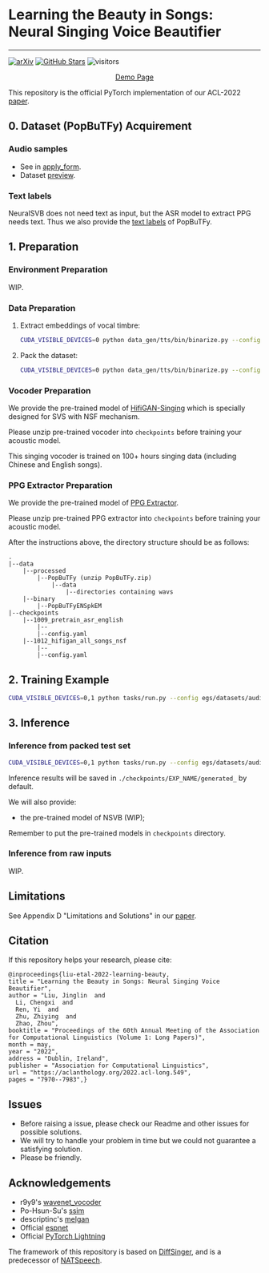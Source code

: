 # Learning the Beauty in Songs: Neural Singing Voice Beautifier
---
[![arXiv](https://img.shields.io/badge/arXiv-Paper-<COLOR>.svg)](https://arxiv.org/abs/2202.13277)
[![GitHub Stars](https://img.shields.io/github/stars/MoonInTheRiver/NeuralSVB)](https://github.com/MoonInTheRiver/NeuralSVB)
![visitors](https://visitor-badge.glitch.me/badge?page_id=moonintheriver/NeuralSVB)

<div align="center">
    <a href="https://neuralsvb.github.io" target="_blank">Demo&nbsp;Page</a>
</div>


This repository is the official PyTorch implementation of our ACL-2022 [paper](https://arxiv.org/abs/2202.13277). 


## 0. Dataset (PopBuTFy) Acquirement
### Audio samples
- See in [apply_form](resources/apply_form.md).
- Dataset [preview](https://github.com/MoonInTheRiver/NeuralSVB/releases/download/pre-release/PopBuTFy-preview.zip).

### Text labels
NeuralSVB does not need text as input, but the ASR model to extract PPG needs text. Thus we also provide the [text labels](https://github.com/MoonInTheRiver/NeuralSVB/releases/download/pre-release/text_labels.zip) of PopBuTFy. 
<!-- We recommend mixing [LibriTTS](https://www.openslr.org/60/) with PopBuTFy to train the ASR model. -->

## 1. Preparation

### Environment Preparation
WIP.

### Data Preparation


1. Extract embeddings of vocal timbre:
    ```sh 
    CUDA_VISIBLE_DEVICES=0 python data_gen/tts/bin/binarize.py --config egs/datasets/audio/PopBuTFy/save_emb.yaml
    ```
2. Pack the dataset:
    ```sh 
    CUDA_VISIBLE_DEVICES=0 python data_gen/tts/bin/binarize.py --config egs/datasets/audio/PopBuTFy/para_bin.yaml
    ```


### Vocoder Preparation
We provide the pre-trained model of [HifiGAN-Singing](https://github.com/MoonInTheRiver/NeuralSVB/releases/download/pre-release/1012_hifigan_all_songs_nsf.zip) which is specially designed for SVS with NSF mechanism.

Please unzip pre-trained vocoder into `checkpoints` before training your acoustic model.

This singing vocoder is trained on 100+ hours singing data (including Chinese and English songs). 

### PPG Extractor Preparation
We provide the pre-trained model of [PPG Extractor](https://github.com/MoonInTheRiver/NeuralSVB/releases/download/pre-release/1009_pretrain_asr_english.zip).

Please unzip pre-trained PPG extractor into `checkpoints` before training your acoustic model.


After the instructions above, the directory structure should be as follows:

```
.
|--data
    |--processed
        |--PopBuTFy (unzip PopBuTFy.zip)
            |--data
                |--directories containing wavs
    |--binary
        |--PopBuTFyENSpkEM
|--checkpoints
    |--1009_pretrain_asr_english
        |--
        |--config.yaml
    |--1012_hifigan_all_songs_nsf
        |--
        |--config.yaml
```


## 2. Training Example

```sh
CUDA_VISIBLE_DEVICES=0,1 python tasks/run.py --config egs/datasets/audio/PopBuTFy/vae_global_mle_eng.yaml --exp_name exp_name --reset
```

## 3. Inference
### Inference from packed test set

```sh
CUDA_VISIBLE_DEVICES=0,1 python tasks/run.py --config egs/datasets/audio/PopBuTFy/vae_global_mle_eng.yaml --exp_name exp_name --reset --infer
```
Inference results will be saved in `./checkpoints/EXP_NAME/generated_` by default.

We will also provide:
 - the pre-trained model of NSVB (WIP);

Remember to put the pre-trained models in `checkpoints` directory.

### Inference from raw inputs
WIP.

## Limitations
See Appendix D "Limitations and Solutions" in our [paper](https://aclanthology.org/2022.acl-long.549.pdf).

## Citation
If this repository helps your research, please cite:

    @inproceedings{liu-etal-2022-learning-beauty,
    title = "Learning the Beauty in Songs: Neural Singing Voice Beautifier",
    author = "Liu, Jinglin  and
      Li, Chengxi  and
      Ren, Yi  and
      Zhu, Zhiying  and
      Zhao, Zhou",
    booktitle = "Proceedings of the 60th Annual Meeting of the Association for Computational Linguistics (Volume 1: Long Papers)",
    month = may,
    year = "2022",
    address = "Dublin, Ireland",
    publisher = "Association for Computational Linguistics",
    url = "https://aclanthology.org/2022.acl-long.549",
    pages = "7970--7983",}


## Issues
 - Before raising a issue, please check our Readme and other issues for possible solutions.
 - We will try to handle your problem in time but we could not guarantee a satisfying solution.
 - Please be friendly.

## Acknowledgements
* r9y9's [wavenet_vocoder](https://github.com/r9y9/wavenet_vocoder)
* Po-Hsun-Su's [ssim](https://github.com/Po-Hsun-Su/pytorch-ssim)
* descriptinc's [melgan](https://github.com/descriptinc/melgan-neurips)
* Official [espnet](https://github.com/espnet/espnet)
* Official [PyTorch Lightning](https://github.com/PyTorchLightning/pytorch-lightning)

The framework of this repository is based on [DiffSinger](https://github.com/MoonInTheRiver/DiffSinger), 
and is a predecessor of [NATSpeech](https://github.com/NATSpeech/NATSpeech/). 
